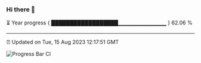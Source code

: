 ### Hi there 👋

⏳ Year progress { ██████████████████▁▁▁▁▁▁▁▁▁▁▁▁ } 62.06 %

---

⏰ Updated on Tue, 15 Aug 2023 12:17:51 GMT

![Progress Bar CI](https://github.com/liununu/liununu/workflows/Progress%20Bar%20CI/badge.svg)
